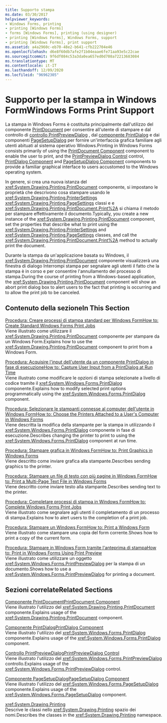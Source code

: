```yaml
---
title: Supporto stampa
ms.date: 03/30/2017
helpviewer_keywords:
- Windows Forms, printing
- printing [Windows Forms]
- forms [Windows Forms], printing (using designer)
- printing [Windows Forms], Windows Forms, support
- printing [Windows Forms], print support
ms.assetid: a4a2960c-eb70-48e2-b641-cfb222704e46
ms.openlocfilehash: d6e8f60db7afe2f1b04eaae6fe71aa93e5c22cae
ms.sourcegitcommit: 9f6df084c53a3da0ea657ed0d708a72213683084
ms.translationtype: MT
ms.contentlocale: it-IT
ms.lasthandoff: 12/09/2020
ms.locfileid: "96962305"
---
```

# <a name="windows-forms-print-support"></a><span data-ttu-id="02783-102">Supporto per la stampa in Windows Form</span><span class="sxs-lookup"><span data-stu-id="02783-102">Windows Forms Print Support</span></span>
<span data-ttu-id="02783-103">La stampa in Windows Forms è costituita principalmente dall'utilizzo del componente [PrintDocument](../controls/printdocument-component-windows-forms.md) per consentire all'utente di stampare e dal controllo di [controllo PrintPreviewDialog](../controls/printpreviewdialog-control-windows-forms.md) , dal [componente PrintDialog](../controls/printdialog-component-windows-forms.md) e dai componenti [PageSetupDialog](../controls/pagesetupdialog-component-windows-forms.md) per fornire un'interfaccia grafica familiare agli utenti abituati al sistema operativo Windows.</span><span class="sxs-lookup"><span data-stu-id="02783-103">Printing in Windows Forms consists primarily of using the [PrintDocument Component](../controls/printdocument-component-windows-forms.md) component to enable the user to print, and the [PrintPreviewDialog Control](../controls/printpreviewdialog-control-windows-forms.md) control, [PrintDialog Component](../controls/printdialog-component-windows-forms.md) and [PageSetupDialog Component](../controls/pagesetupdialog-component-windows-forms.md) components to provide a familiar graphical interface to users accustomed to the Windows operating system.</span></span>  
  
 <span data-ttu-id="02783-104">In genere, si crea una nuova istanza del <xref:System.Drawing.Printing.PrintDocument> componente, si impostano le proprietà che descrivono cosa stampare usando le <xref:System.Drawing.Printing.PrinterSettings> <xref:System.Drawing.Printing.PageSettings> classi e e <xref:System.Drawing.Printing.PrintDocument.Print%2A> si chiama il metodo per stampare effettivamente il documento.</span><span class="sxs-lookup"><span data-stu-id="02783-104">Typically, you create a new instance of the <xref:System.Drawing.Printing.PrintDocument> component, set the properties that describe what to print using the <xref:System.Drawing.Printing.PrinterSettings> and <xref:System.Drawing.Printing.PageSettings> classes, and call the <xref:System.Drawing.Printing.PrintDocument.Print%2A> method to actually print the document.</span></span>  
  
 <span data-ttu-id="02783-105">Durante la stampa da un'applicazione basata su Windows, il <xref:System.Drawing.Printing.PrintDocument> componente visualizzerà una finestra di dialogo Interrompi stampa per segnalare agli utenti il fatto che la stampa è in corso e per consentire l'annullamento del processo di stampa.</span><span class="sxs-lookup"><span data-stu-id="02783-105">During the course of printing from a Windows-based application, the <xref:System.Drawing.Printing.PrintDocument> component will show an abort print dialog box to alert users to the fact that printing is occurring and to allow the print job to be canceled.</span></span>  
  
## <a name="in-this-section"></a><span data-ttu-id="02783-106">Contenuto della sezione</span><span class="sxs-lookup"><span data-stu-id="02783-106">In This Section</span></span>  
 [<span data-ttu-id="02783-107">Procedura: Creare processi di stampa standard per Windows Form</span><span class="sxs-lookup"><span data-stu-id="02783-107">How to: Create Standard Windows Forms Print Jobs</span></span>](how-to-create-standard-windows-forms-print-jobs.md)  
 <span data-ttu-id="02783-108">Viene illustrato come utilizzare il <xref:System.Drawing.Printing.PrintDocument> componente per stampare da un Windows Form.</span><span class="sxs-lookup"><span data-stu-id="02783-108">Explains how to use the <xref:System.Drawing.Printing.PrintDocument> component to print from a Windows Form.</span></span>  
  
 [<span data-ttu-id="02783-109">Procedura: Acquisire l'input dell'utente da un componente PrintDialog in fase di esecuzione</span><span class="sxs-lookup"><span data-stu-id="02783-109">How to: Capture User Input from a PrintDialog at Run Time</span></span>](how-to-capture-user-input-from-a-printdialog-at-run-time.md)  
 <span data-ttu-id="02783-110">Viene illustrato come modificare le opzioni di stampa selezionate a livello di codice tramite il <xref:System.Windows.Forms.PrintDialog> componente.</span><span class="sxs-lookup"><span data-stu-id="02783-110">Explains how to modify selected print options programmatically using the <xref:System.Windows.Forms.PrintDialog> component.</span></span>  
  
 [<span data-ttu-id="02783-111">Procedura: Selezionare le stampanti connesse al computer dell'utente in Windows Form</span><span class="sxs-lookup"><span data-stu-id="02783-111">How to: Choose the Printers Attached to a User's Computer in Windows Forms</span></span>](how-to-choose-the-printers-attached-to-user-computer-in-windows-forms.md)  
 <span data-ttu-id="02783-112">Viene descritta la modifica della stampante per la stampa in utilizzando il <xref:System.Windows.Forms.PrintDialog> componente in fase di esecuzione.</span><span class="sxs-lookup"><span data-stu-id="02783-112">Describes changing the printer to print to using the <xref:System.Windows.Forms.PrintDialog> component at run time.</span></span>  
  
 [<span data-ttu-id="02783-113">Procedura: Stampare grafica in Windows Form</span><span class="sxs-lookup"><span data-stu-id="02783-113">How to: Print Graphics in Windows Forms</span></span>](how-to-print-graphics-in-windows-forms.md)  
 <span data-ttu-id="02783-114">Viene descritto come inviare grafica alla stampante.</span><span class="sxs-lookup"><span data-stu-id="02783-114">Describes sending graphics to the printer.</span></span>  
  
 [<span data-ttu-id="02783-115">Procedura: Stampare un file di testo con più pagine in Windows Form</span><span class="sxs-lookup"><span data-stu-id="02783-115">How to: Print a Multi-Page Text File in Windows Forms</span></span>](how-to-print-a-multi-page-text-file-in-windows-forms.md)  
 <span data-ttu-id="02783-116">Viene descritto come inviare testo alla stampante.</span><span class="sxs-lookup"><span data-stu-id="02783-116">Describes sending text to the printer.</span></span>  
  
 [<span data-ttu-id="02783-117">Procedura: Completare processi di stampa in Windows Form</span><span class="sxs-lookup"><span data-stu-id="02783-117">How to: Complete Windows Forms Print Jobs</span></span>](how-to-complete-windows-forms-print-jobs.md)  
 <span data-ttu-id="02783-118">Viene illustrato come segnalare agli utenti il completamento di un processo di stampa.</span><span class="sxs-lookup"><span data-stu-id="02783-118">Explains how to alert users to the completion of a print job.</span></span>  
  
 [<span data-ttu-id="02783-119">Procedura: Stampare un Windows Form</span><span class="sxs-lookup"><span data-stu-id="02783-119">How to: Print a Windows Form</span></span>](how-to-print-a-windows-form.md)  
 <span data-ttu-id="02783-120">Viene illustrato come stampare una copia del form corrente.</span><span class="sxs-lookup"><span data-stu-id="02783-120">Shows how to print a copy of the current form.</span></span>  
  
 [<span data-ttu-id="02783-121">Procedura: Stampare in Windows Form tramite l'anteprima di stampa</span><span class="sxs-lookup"><span data-stu-id="02783-121">How to: Print in Windows Forms Using Print Preview</span></span>](how-to-print-in-windows-forms-using-print-preview.md)  
 <span data-ttu-id="02783-122">Viene illustrato come utilizzare un oggetto <xref:System.Windows.Forms.PrintPreviewDialog> per la stampa di un documento.</span><span class="sxs-lookup"><span data-stu-id="02783-122">Shows how to use a <xref:System.Windows.Forms.PrintPreviewDialog> for printing a document.</span></span>  
  
## <a name="related-sections"></a><span data-ttu-id="02783-123">Sezioni correlate</span><span class="sxs-lookup"><span data-stu-id="02783-123">Related Sections</span></span>  
 [<span data-ttu-id="02783-124">Componente PrintDocument</span><span class="sxs-lookup"><span data-stu-id="02783-124">PrintDocument Component</span></span>](../controls/printdocument-component-windows-forms.md)  
 <span data-ttu-id="02783-125">Viene illustrato l'utilizzo del <xref:System.Drawing.Printing.PrintDocument> componente.</span><span class="sxs-lookup"><span data-stu-id="02783-125">Explains usage of the <xref:System.Drawing.Printing.PrintDocument> component.</span></span>  
  
 [<span data-ttu-id="02783-126">Componente PrintDialog</span><span class="sxs-lookup"><span data-stu-id="02783-126">PrintDialog Component</span></span>](../controls/printdialog-component-windows-forms.md)  
 <span data-ttu-id="02783-127">Viene illustrato l'utilizzo del <xref:System.Windows.Forms.PrintDialog> componente.</span><span class="sxs-lookup"><span data-stu-id="02783-127">Explains usage of the <xref:System.Windows.Forms.PrintDialog> component.</span></span>  
  
 [<span data-ttu-id="02783-128">Controllo PrintPreviewDialog</span><span class="sxs-lookup"><span data-stu-id="02783-128">PrintPreviewDialog Control</span></span>](../controls/printpreviewdialog-control-windows-forms.md)  
 <span data-ttu-id="02783-129">Viene illustrato l'utilizzo del <xref:System.Windows.Forms.PrintPreviewDialog> controllo.</span><span class="sxs-lookup"><span data-stu-id="02783-129">Explains usage of the <xref:System.Windows.Forms.PrintPreviewDialog> control.</span></span>  
  
 [<span data-ttu-id="02783-130">Componente PageSetupDialog</span><span class="sxs-lookup"><span data-stu-id="02783-130">PageSetupDialog Component</span></span>](../controls/pagesetupdialog-component-windows-forms.md)  
 <span data-ttu-id="02783-131">Viene illustrato l'utilizzo del <xref:System.Windows.Forms.PageSetupDialog> componente.</span><span class="sxs-lookup"><span data-stu-id="02783-131">Explains usage of the <xref:System.Windows.Forms.PageSetupDialog> component.</span></span>  
  
 <xref:System.Drawing.Printing>  
 <span data-ttu-id="02783-132">Descrive le classi nello <xref:System.Drawing.Printing> spazio dei nomi.</span><span class="sxs-lookup"><span data-stu-id="02783-132">Describes the classes in the <xref:System.Drawing.Printing> namespace.</span></span>
